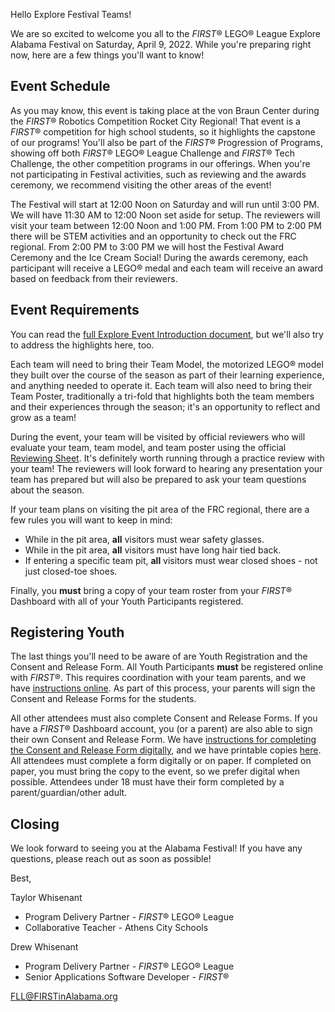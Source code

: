 Hello Explore Festival Teams!

We are so excited to welcome you all to the *FIRST*&reg; LEGO&reg; League Explore Alabama Festival on Saturday, April 9, 2022. While you're preparing right now, here are a few things you'll want to know!

## Event Schedule

As you may know, this event is taking place at the von Braun Center during the *FIRST*&reg; Robotics Competition Rocket City Regional! That event is a *FIRST*&reg; competition for high school students, so it highlights the capstone of our programs! You'll also be part of the *FIRST*&reg; Progression of Programs, showing off both *FIRST*&reg; LEGO&reg; League Challenge and *FIRST*&reg; Tech Challenge, the other competition programs in our offerings. When you're not participating in Festival activities, such as reviewing and the awards ceremony, we recommend visiting the other areas of the event!

The Festival will start at 12:00 Noon on Saturday and will run until 3:00 PM. We will have 11:30 AM to 12:00 Noon set aside for setup. The reviewers will visit your team between 12:00 Noon and 1:00 PM. From 1:00 PM to 2:00 PM there will be STEM activities and an opportunity to check out the FRC regional. From 2:00 PM to 3:00 PM we will host the Festival Award Ceremony and the Ice Cream Social! During the awards ceremony, each participant will receive a LEGO&reg; medal and each team will receive an award based on feedback from their reviewers.


## Event Requirements

You can read the [full Explore Event Introduction document](https://firstinspiresst01.blob.core.windows.net/first-forward/fll-explore/fll-explore-cargo-connect-event-introduction.pdf), but we'll also try to address the highlights here, too.

Each team will need to bring their Team Model, the motorized LEGO&reg; model they built over the course of the season as part of their learning experience, and anything needed to operate it. Each team will also need to bring their Team Poster, traditionally a tri-fold that highlights both the team members and their experiences through the season; it's an opportunity to reflect and grow as a team!

During the event, your team will be visited by official reviewers who will evaluate your team, team model, and team poster using the official [Reviewing Sheet](https://firstinspiresst01.blob.core.windows.net/first-forward/fll-explore/fll-explore-cargo-connect-reviewing-documents.pdf). It's definitely worth running through a practice review with your team! The reviewers will look forward to hearing any presentation your team has prepared but will also be prepared to ask your team questions about the season.

If your team plans on visiting the pit area of the FRC regional, there are a few rules you will want to keep in mind:
- While in the pit area, **all** visitors must wear safety glasses.
- While in the pit area, **all** visitors must have long hair tied back.
- If entering a specific team pit, **all** visitors must wear closed shoes - not just closed-toe shoes.

Finally, you **must** bring a copy of your team roster from your *FIRST*&reg; Dashboard with all of your Youth Participants registered.


## Registering Youth

The last things you'll need to be aware of are Youth Registration and the Consent and Release Form. All Youth Participants **must** be registered online with *FIRST*&reg;. This requires coordination with your team parents, and we have [instructions online](https://www.firstinspires.org/resource-library/youth-registration-system). As part of this process, your parents will sign the Consent and Release Forms for the students.

All other attendees must also complete Consent and Release Forms. If you have a *FIRST*&reg; Dashboard account, you (or a parent) are also able to sign their own Consent and Release Form. We have [instructions for completing the Consent and Release Form digitally](https://github.com/drewwhis/alabama-first-lego-league/wiki/Complete-the-Consent-and-Release-Form), and we have printable copies [here](https://firstwa.org/wp-content/uploads/2021/11/FIRST-Consent-and-Release-Form-Paper-2021-2022-ENGLISH-FINAL-1.pdf). All attendees must complete a form digitally or on paper. If completed on paper, you must bring the copy to the event, so we prefer digital when possible. Attendees under 18 must have their form completed by a parent/guardian/other adult.


## Closing

We look forward to seeing you at the Alabama Festival! If you have any questions, please reach out as soon as possible!

Best,

Taylor Whisenant
- Program Delivery Partner - *FIRST*&reg; LEGO&reg; League
- Collaborative Teacher - Athens City Schools

Drew Whisenant
- Program Delivery Partner - *FIRST*&reg; LEGO&reg; League
- Senior Applications Software Developer - *FIRST*&reg;

FLL@FIRSTinAlabama.org
